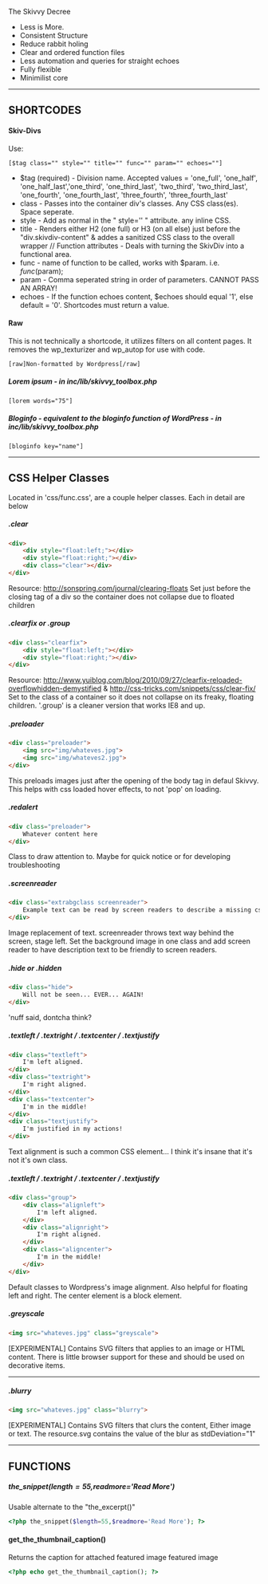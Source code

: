 The Skivvy Decree
- Less is More.
- Consistent Structure
- Reduce rabbit holing
- Clear and ordered function files
- Less automation and queries for straight echoes
- Fully flexible
- Minimilist core

----

## SHORTCODES

#### Skiv-Divs 
Use:
````
[$tag class="" style="" title="" func="" param="" echoes=""]
````
- $tag (required) - Division name. Accepted values = 'one_full', 'one_half', 'one_half_last','one_third', 'one_third_last', 'two_third', 'two_third_last', 'one_fourth', 'one_fourth_last', 'three_fourth', 'three_fourth_last'
- class - Passes into the container div's classes. Any CSS class(es). Space seperate.
- style - Add as normal in the " style='' " attribute. any inline CSS.
- title - Renders either H2 (one full) or H3 (on all else) just before the "div.skivdiv-content" & addes a sanitized CSS class to the overall wrapper
	// Function attributes - Deals with turning the SkivDiv into a functional area.
- func - name of function to be called, works with $param. i.e. $func($param);
- param - Comma seperated string in order of parameters. CANNOT PASS AN ARRAY! 
- echoes - If the function echoes content, $echoes should equal '1', else default = '0'. Shortcodes must return a value.


#### Raw
This is not technically a shortcode, it utilizes filters on all content pages. It removes the wp_texturizer and wp_autop for use with code.
````
[raw]Non-formatted by Wordpress[/raw]
````


##### Lorem ipsum - in inc/lib/skivvy_toolbox.php
````
[lorem words="75"]
````

##### Bloginfo - equivalent to the bloginfo function of WordPress - in inc/lib/skivvy_toolbox.php
````
[bloginfo key="name"]
````




----

## CSS Helper Classes

Located in 'css/func.css', are a couple helper classes. Each in detail are below

##### .clear
````html
<div>
	<div style="float:left;"></div>
	<div style="float:right;"></div>
	<div class="clear"></div>
</div>
````
Resource: http://sonspring.com/journal/clearing-floats
Set just before the closing tag of a div so the container does not collapse due to floated children


##### .clearfix or .group
````html
<div class="clearfix">
	<div style="float:left;"></div>
	<div style="float:right;"></div>
</div>
````
Resource: http://www.yuiblog.com/blog/2010/09/27/clearfix-reloaded-overflowhidden-demystified & http://css-tricks.com/snippets/css/clear-fix/
Set to the class of a container so it does not collapse on its freaky, floating children. '.group' is a cleaner version that works IE8 and up.

##### .preloader
````html
<div class="preloader">
	<img src="img/whateves.jpg">
	<img src="img/whateves2.jpg">
</div>
````
This preloads images just after the opening of the body tag in defaul Skivvy. This helps with css loaded hover effects, to not 'pop' on loading.

##### .redalert
````html
<div class="preloader">
	Whatever content here
</div>
````
Class to draw attention to. Maybe for quick notice or for developing troubleshooting

##### .screenreader
````html
<div class="extrabgclass screenreader">
	Example text can be read by screen readers to describe a missing css background image
</div>
````
Image replacement of text. screenreader throws text way behind the screen, stage left. Set the background image in one class and add screen reader to have description text to be friendly to screen readers.

##### .hide or .hidden
````html
<div class="hide">
	Will not be seen... EVER... AGAIN!
</div>
````
'nuff said, dontcha think?



##### .textleft / .textright / .textcenter / .textjustify
````html
<div class="textleft">
	I'm left aligned.
</div>
<div class="textright">
	I'm right aligned.
</div>
<div class="textcenter">
	I'm in the middle!
</div>
<div class="textjustify">
	I'm justified in my actions!
</div>
````
Text alignment is such a common CSS element... I think it's insane that it's not it's own class. 


##### .textleft / .textright / .textcenter / .textjustify
````html
<div class="group">
	<div class="alignleft">
		I'm left aligned.
	</div>
	<div class="alignright">
		I'm right aligned.
	</div>
	<div class="aligncenter">
		I'm in the middle!
	</div>
</div>
````
Default classes to Wordpress's image alignment. Also helpful for floating left and right. The center element is a block element.



##### .greyscale
````html
<img src="whateves.jpg" class="greyscale">
````
[EXPERIMENTAL] 
Contains SVG filters that applies to an image or HTML content. There is little browser support for these and should be used on decorative items.

----
##### .blurry
````html
<img src="whateves.jpg" class="blurry">
````
[EXPERIMENTAL] 
Contains SVG filters that clurs the content, Either image or text. The resource.svg contains the value of the blur as  stdDeviation="1"

----

## FUNCTIONS

##### the_snippet($length=55,$readmore='Read More')
   Usable alternate to the "the_excerpt()"
````php
<?php the_snippet($length=55,$readmore='Read More'); ?>
````


#### get_the_thumbnail_caption()
   Returns the caption for attached featured image featured image
````php
<?php echo get_the_thumbnail_caption(); ?>
````